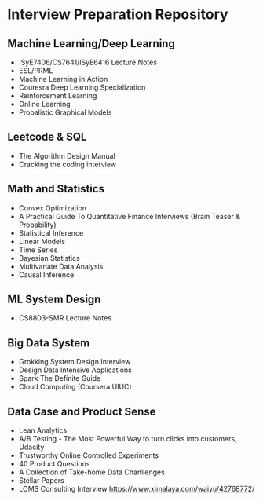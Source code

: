 # Interview Preparation Repository

## Machine Learning/Deep Learning
- ISyE7406/CS7641/ISyE6416 Lecture Notes
- ESL/PRML
- Machine Learning in Action
- Couresra Deep Learning Specialization
- Reinforcement Learning
- Online Learning
- Probalistic Graphical Models

## Leetcode & SQL
- The Algorithm Design Manual
- Cracking the coding interview

## Math and Statistics
- Convex Optimization
- A Practical Guide To Quantitative Finance Interviews (Brain Teaser & Probability)
- Statistical Inference
- Linear Models
- Time Series
- Bayesian Statistics
- Multivariate Data Analysis
- Causal Inference

## ML System Design
- CS8803-SMR Lecture Notes

## Big Data System
- Grokking System Design Interview
- Design Data Intensive Applications
- Spark The Definite Guide
- Cloud Computing (Coursera UIUC)

## Data Case and Product Sense
- Lean Analytics
- A/B Testing - The Most Powerful Way to turn clicks into customers, Udacity
- Trustworthy Online Controlled Experiments
- 40 Product Questions
- A Collection of Take-home Data Chanllenges 
- Stellar Papers
- LOMS Consulting Interview https://www.ximalaya.com/waiyu/42768772/
